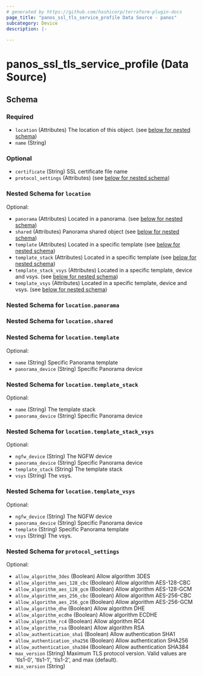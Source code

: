 ```yaml
---
# generated by https://github.com/hashicorp/terraform-plugin-docs
page_title: "panos_ssl_tls_service_profile Data Source - panos"
subcategory: Device
description: |-
  
---
```


# panos_ssl_tls_service_profile (Data Source)





<!-- schema generated by tfplugindocs -->
## Schema

### Required

- `location` (Attributes) The location of this object. (see [below for nested schema](#nestedatt--location))
- `name` (String)

### Optional

- `certificate` (String) SSL certificate file name
- `protocol_settings` (Attributes) (see [below for nested schema](#nestedatt--protocol_settings))

<a id="nestedatt--location"></a>
### Nested Schema for `location`

Optional:

- `panorama` (Attributes) Located in a panorama. (see [below for nested schema](#nestedatt--location--panorama))
- `shared` (Attributes) Panorama shared object (see [below for nested schema](#nestedatt--location--shared))
- `template` (Attributes) Located in a specific template (see [below for nested schema](#nestedatt--location--template))
- `template_stack` (Attributes) Located in a specific template (see [below for nested schema](#nestedatt--location--template_stack))
- `template_stack_vsys` (Attributes) Located in a specific template, device and vsys. (see [below for nested schema](#nestedatt--location--template_stack_vsys))
- `template_vsys` (Attributes) Located in a specific template, device and vsys. (see [below for nested schema](#nestedatt--location--template_vsys))

<a id="nestedatt--location--panorama"></a>
### Nested Schema for `location.panorama`


<a id="nestedatt--location--shared"></a>
### Nested Schema for `location.shared`


<a id="nestedatt--location--template"></a>
### Nested Schema for `location.template`

Optional:

- `name` (String) Specific Panorama template
- `panorama_device` (String) Specific Panorama device


<a id="nestedatt--location--template_stack"></a>
### Nested Schema for `location.template_stack`

Optional:

- `name` (String) The template stack
- `panorama_device` (String) Specific Panorama device


<a id="nestedatt--location--template_stack_vsys"></a>
### Nested Schema for `location.template_stack_vsys`

Optional:

- `ngfw_device` (String) The NGFW device
- `panorama_device` (String) Specific Panorama device
- `template_stack` (String) The template stack
- `vsys` (String) The vsys.


<a id="nestedatt--location--template_vsys"></a>
### Nested Schema for `location.template_vsys`

Optional:

- `ngfw_device` (String) The NGFW device
- `panorama_device` (String) Specific Panorama device
- `template` (String) Specific Panorama template
- `vsys` (String) The vsys.



<a id="nestedatt--protocol_settings"></a>
### Nested Schema for `protocol_settings`

Optional:

- `allow_algorithm_3des` (Boolean) Allow algorithm 3DES
- `allow_algorithm_aes_128_cbc` (Boolean) Allow algorithm AES-128-CBC
- `allow_algorithm_aes_128_gcm` (Boolean) Allow algorithm AES-128-GCM
- `allow_algorithm_aes_256_cbc` (Boolean) Allow algorithm AES-256-CBC
- `allow_algorithm_aes_256_gcm` (Boolean) Allow algorithm AES-256-GCM
- `allow_algorithm_dhe` (Boolean) Allow algorithm DHE
- `allow_algorithm_ecdhe` (Boolean) Allow algorithm ECDHE
- `allow_algorithm_rc4` (Boolean) Allow algorithm RC4
- `allow_algorithm_rsa` (Boolean) Allow algorithm RSA
- `allow_authentication_sha1` (Boolean) Allow authentication SHA1
- `allow_authentication_sha256` (Boolean) Allow authentication SHA256
- `allow_authentication_sha384` (Boolean) Allow authentication SHA384
- `max_version` (String) Maximum TLS protocol version. Valid values are 'tls1-0', 'tls1-1', 'tls1-2', and max (default).
- `min_version` (String)